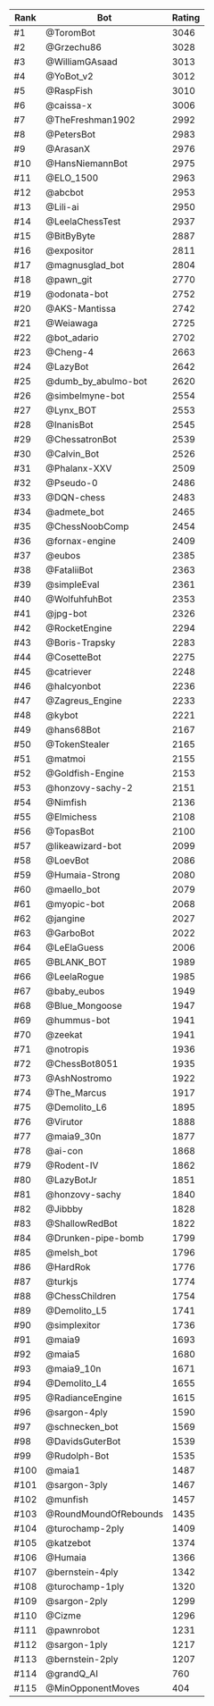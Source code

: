 Rank|Bot|Rating
---|---|---
#1|@ToromBot|3046
#2|@Grzechu86|3028
#3|@WilliamGAsaad|3013
#4|@YoBot_v2|3012
#5|@RaspFish|3010
#6|@caissa-x|3006
#7|@TheFreshman1902|2992
#8|@PetersBot|2983
#9|@ArasanX|2976
#10|@HansNiemannBot|2975
#11|@ELO_1500|2963
#12|@abcbot|2953
#13|@Lili-ai|2950
#14|@LeelaChessTest|2937
#15|@BitByByte|2887
#16|@expositor|2811
#17|@magnusglad_bot|2804
#18|@pawn_git|2770
#19|@odonata-bot|2752
#20|@AKS-Mantissa|2742
#21|@Weiawaga|2725
#22|@bot_adario|2702
#23|@Cheng-4|2663
#24|@LazyBot|2642
#25|@dumb_by_abulmo-bot|2620
#26|@simbelmyne-bot|2554
#27|@Lynx_BOT|2553
#28|@InanisBot|2545
#29|@ChessatronBot|2539
#30|@Calvin_Bot|2526
#31|@Phalanx-XXV|2509
#32|@Pseudo-0|2486
#33|@DQN-chess|2483
#34|@admete_bot|2465
#35|@ChessNoobComp|2454
#36|@fornax-engine|2409
#37|@eubos|2385
#38|@FataliiBot|2363
#39|@simpleEval|2361
#40|@WolfuhfuhBot|2353
#41|@jpg-bot|2326
#42|@RocketEngine|2294
#43|@Boris-Trapsky|2283
#44|@CosetteBot|2275
#45|@catriever|2248
#46|@halcyonbot|2236
#47|@Zagreus_Engine|2233
#48|@kybot|2221
#49|@hans68Bot|2167
#50|@TokenStealer|2165
#51|@matmoi|2155
#52|@Goldfish-Engine|2153
#53|@honzovy-sachy-2|2151
#54|@Nimfish|2136
#55|@Elmichess|2108
#56|@TopasBot|2100
#57|@likeawizard-bot|2099
#58|@LoevBot|2086
#59|@Humaia-Strong|2080
#60|@maello_bot|2079
#61|@myopic-bot|2068
#62|@jangine|2027
#63|@GarboBot|2022
#64|@LeElaGuess|2006
#65|@BLANK_BOT|1989
#66|@LeelaRogue|1985
#67|@baby_eubos|1949
#68|@Blue_Mongoose|1947
#69|@hummus-bot|1941
#70|@zeekat|1941
#71|@notropis|1936
#72|@ChessBot8051|1935
#73|@AshNostromo|1922
#74|@The_Marcus|1917
#75|@Demolito_L6|1895
#76|@Virutor|1888
#77|@maia9_30n|1877
#78|@ai-con|1868
#79|@Rodent-IV|1862
#80|@LazyBotJr|1851
#81|@honzovy-sachy|1840
#82|@Jibbby|1828
#83|@ShallowRedBot|1822
#84|@Drunken-pipe-bomb|1799
#85|@melsh_bot|1796
#86|@HardRok|1776
#87|@turkjs|1774
#88|@ChessChildren|1754
#89|@Demolito_L5|1741
#90|@simplexitor|1736
#91|@maia9|1693
#92|@maia5|1680
#93|@maia9_10n|1671
#94|@Demolito_L4|1655
#95|@RadianceEngine|1615
#96|@sargon-4ply|1590
#97|@schnecken_bot|1569
#98|@DavidsGuterBot|1539
#99|@Rudolph-Bot|1535
#100|@maia1|1487
#101|@sargon-3ply|1467
#102|@munfish|1457
#103|@RoundMoundOfRebounds|1435
#104|@turochamp-2ply|1409
#105|@katzebot|1374
#106|@Humaia|1366
#107|@bernstein-4ply|1342
#108|@turochamp-1ply|1320
#109|@sargon-2ply|1299
#110|@Cizme|1296
#111|@pawnrobot|1231
#112|@sargon-1ply|1217
#113|@bernstein-2ply|1207
#114|@grandQ_AI|760
#115|@MinOpponentMoves|404
